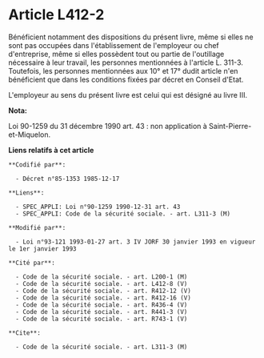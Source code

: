 # Article L412-2

Bénéficient notamment des dispositions du présent livre, même si elles ne sont pas occupées dans l'établissement de
l'employeur ou chef d'entreprise, même si elles possèdent tout ou partie de l'outillage nécessaire à leur travail, les
personnes mentionnées à l'article L. 311-3. Toutefois, les personnes mentionnées aux 10° et 17° dudit article n'en
bénéficient que dans les conditions fixées par décret en Conseil d'Etat.

L'employeur au sens du présent livre est celui qui est désigné au livre III.

**Nota:**

Loi 90-1259 du 31 décembre 1990 art. 43 : non application à Saint-Pierre-et-Miquelon.

**Liens relatifs à cet article**

	**Codifié par**:

	  - Décret n°85-1353 1985-12-17

	**Liens**:

	  - SPEC_APPLI: Loi n°90-1259 1990-12-31 art. 43
	  - SPEC_APPLI: Code de la sécurité sociale. - art. L311-3 (M)

	**Modifié par**:

	  - Loi n°93-121 1993-01-27 art. 3 IV JORF 30 janvier 1993 en vigueur le 1er janvier 1993

	**Cité par**:

	  - Code de la sécurité sociale. - art. L200-1 (M)
	  - Code de la sécurité sociale. - art. L412-8 (V)
	  - Code de la sécurité sociale. - art. R412-12 (V)
	  - Code de la sécurité sociale. - art. R412-16 (V)
	  - Code de la sécurité sociale. - art. R436-4 (V)
	  - Code de la sécurité sociale. - art. R441-3 (V)
	  - Code de la sécurité sociale. - art. R743-1 (V)

	**Cite**:

	  - Code de la sécurité sociale. - art. L311-3 (M)
